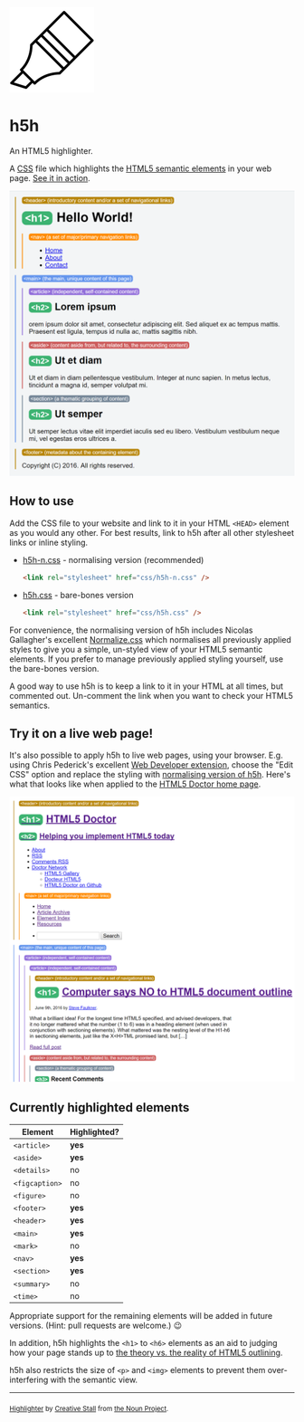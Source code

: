 <img src="img/h5h.png" width="150" />

# h5h

An HTML5 highlighter.

A [CSS](https://en.wikipedia.org/wiki/Cascading_Style_Sheets) file which highlights the [HTML5 semantic elements](http://www.w3schools.com/html/html5_semantic_elements.asp) in your web page. [See it in action](https://jsfiddle.net/adamralph/x5kjy8ag/4/).

<img src="img/hello-world.png" width="695" />

## How to use

Add the CSS file to your website and link to it in your HTML `<HEAD>` element as you would any other. For best results, link to h5h after all other stylesheet links or inline styling.

- [h5h-n.css](https://raw.githubusercontent.com/adamralph/h5h/master/h5h-n.css) - normalising version (recommended)
  ```html
  <link rel="stylesheet" href="css/h5h-n.css" />
  ```

- [h5h.css](https://raw.githubusercontent.com/adamralph/h5h/master/h5h.css) - bare-bones version
  ```html
  <link rel="stylesheet" href="css/h5h.css" />
  ```

For convenience, the normalising version of h5h includes Nicolas Gallagher's excellent [Normalize.css](https://necolas.github.io/normalize.css/) which normalises all previously applied styles to give you a simple, un-styled view of your HTML5 semantic elements. If you prefer to manage previously applied styling yourself, use the bare-bones version.

A good way to use h5h is to keep a link to it in your HTML at all times, but commented out. Un-comment the link when you want to check your HTML5 semantics.

## Try it on a live web page!

It's also possible to apply h5h to live web pages, using your browser. E.g. using Chris Pederick's excellent [Web Developer extension](http://chrispederick.com/work/web-developer/), choose the "Edit CSS" option and replace the styling with [normalising version of h5h](https://github.com/adamralph/h5h/blob/master/h5h-n.css). Here's what that looks like when applied to the [HTML5 Doctor home page](http://html5doctor.com/).

<img src="img/html5doctor.png" width="811" />

## Currently highlighted elements

| Element        | Highlighted? |
|----------------|--------------|
| `<article>`    | **yes**      |
| `<aside>`      | **yes**      |
| `<details>`    | no           |
| `<figcaption>` | no           |
| `<figure>`     | no           |
| `<footer>`     | **yes**      |
| `<header>`     | **yes**      |
| `<main>`       | **yes**      |
| `<mark>`       | no           |
| `<nav>`        | **yes**      |
| `<section>`    | **yes**      |
| `<summary>`    | no           |
| `<time>`       | no           |

Appropriate support for the remaining elements will be added in future versions. (Hint: pull requests are welcome.) :wink:

In addition, h5h highlights the `<h1>` to `<h6>` elements as an aid to judging how your page stands up to [the theory vs. the reality of HTML5 outlining](http://html5doctor.com/computer-says-no-to-html5-document-outline/).

h5h also restricts the size of `<p>` and `<img>` elements to prevent them over-interfering with the semantic view.

---

<sub>[Highlighter](https://thenounproject.com/term/target/127693) by [ Creative Stall](https://thenounproject.com/creativestall/) from [the Noun Project](https://thenounproject.com/).</sub>
